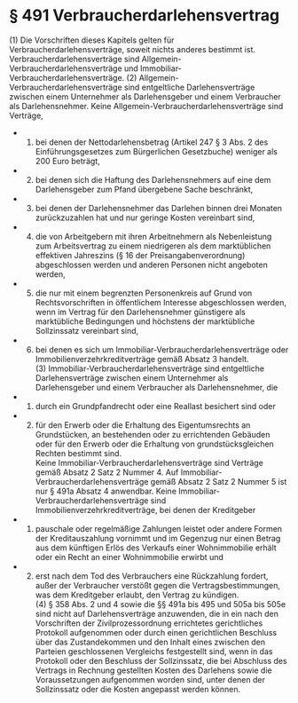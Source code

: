 # § 491 Verbraucherdarlehensvertrag
(1) Die Vorschriften dieses Kapitels gelten für Verbraucherdarlehensverträge, soweit nichts anderes bestimmt ist. Verbraucherdarlehensverträge sind Allgemein-Verbraucherdarlehensverträge und Immobiliar-Verbraucherdarlehensverträge.
(2) Allgemein-Verbraucherdarlehensverträge sind entgeltliche Darlehensverträge zwischen einem Unternehmer als Darlehensgeber und einem Verbraucher als Darlehensnehmer. Keine Allgemein-Verbraucherdarlehensverträge sind Verträge,
* 1. bei denen der Nettodarlehensbetrag (Artikel 247 § 3 Abs. 2 des Einführungsgesetzes zum Bürgerlichen Gesetzbuche) weniger als 200 Euro beträgt,
* 2. bei denen sich die Haftung des Darlehensnehmers auf eine dem Darlehensgeber zum Pfand übergebene Sache beschränkt,
* 3. bei denen der Darlehensnehmer das Darlehen binnen drei Monaten zurückzuzahlen hat und nur geringe Kosten vereinbart sind,
* 4. die von Arbeitgebern mit ihren Arbeitnehmern als Nebenleistung zum Arbeitsvertrag zu einem niedrigeren als dem marktüblichen effektiven Jahreszins (§ 16 der Preisangabenverordnung) abgeschlossen werden und anderen Personen nicht angeboten werden,
* 5. die nur mit einem begrenzten Personenkreis auf Grund von Rechtsvorschriften in öffentlichem Interesse abgeschlossen werden, wenn im Vertrag für den Darlehensnehmer günstigere als marktübliche Bedingungen und höchstens der marktübliche Sollzinssatz vereinbart sind,
* 6. bei denen es sich um Immobiliar-Verbraucherdarlehensverträge oder Immobilienverzehrkreditverträge gemäß Absatz 3 handelt.  
(3) Immobiliar-Verbraucherdarlehensverträge sind entgeltliche Darlehensverträge zwischen einem Unternehmer als Darlehensgeber und einem Verbraucher als Darlehensnehmer, die
* 1. durch ein Grundpfandrecht oder eine Reallast besichert sind oder
* 2. für den Erwerb oder die Erhaltung des Eigentumsrechts an Grundstücken, an bestehenden oder zu errichtenden Gebäuden oder für den Erwerb oder die Erhaltung von grundstücksgleichen Rechten bestimmt sind.  
Keine Immobiliar-Verbraucherdarlehensverträge sind Verträge gemäß Absatz 2 Satz 2 Nummer 4. Auf Immobiliar-Verbraucherdarlehensverträge gemäß Absatz 2 Satz 2 Nummer 5 ist nur § 491a Absatz 4 anwendbar. Keine Immobiliar-Verbraucherdarlehensverträge sind Immobilienverzehrkreditverträge, bei denen der Kreditgeber
* 1. pauschale oder regelmäßige Zahlungen leistet oder andere Formen der Kreditauszahlung vornimmt und im Gegenzug nur einen Betrag aus dem künftigen Erlös des Verkaufs einer Wohnimmobilie erhält oder ein Recht an einer Wohnimmobilie erwirbt und
* 2. erst nach dem Tod des Verbrauchers eine Rückzahlung fordert, außer der Verbraucher verstößt gegen die Vertragsbestimmungen, was dem Kreditgeber erlaubt, den Vertrag zu kündigen.  
(4) § 358 Abs. 2 und 4 sowie die §§ 491a bis 495 und 505a bis 505e sind nicht auf Darlehensverträge anzuwenden, die in ein nach den Vorschriften der Zivilprozessordnung errichtetes gerichtliches Protokoll aufgenommen oder durch einen gerichtlichen Beschluss über das Zustandekommen und den Inhalt eines zwischen den Parteien geschlossenen Vergleichs festgestellt sind, wenn in das Protokoll oder den Beschluss der Sollzinssatz, die bei Abschluss des Vertrags in Rechnung gestellten Kosten des Darlehens sowie die Voraussetzungen aufgenommen worden sind, unter denen der Sollzinssatz oder die Kosten angepasst werden können.